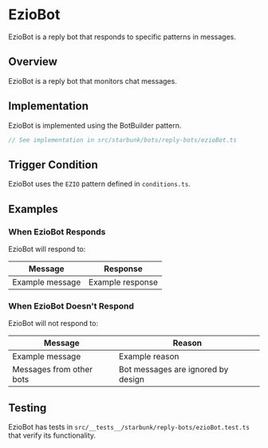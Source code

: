 # EzioBot

EzioBot is a reply bot that responds to specific patterns in messages.

## Overview

EzioBot is a reply bot that monitors chat messages.

## Implementation

EzioBot is implemented using the BotBuilder pattern.

```typescript
// See implementation in src/starbunk/bots/reply-bots/ezioBot.ts
```

## Trigger Condition

EzioBot uses the `EZIO` pattern defined in `conditions.ts`.




## Examples

### When EzioBot Responds

EzioBot will respond to:

| Message | Response |
|---------|----------|
| Example message | Example response |

### When EzioBot Doesn't Respond

EzioBot will not respond to:

| Message | Reason |
|---------|--------|
| Example message | Example reason |
| Messages from other bots | Bot messages are ignored by design |

## Testing

EzioBot has tests in `src/__tests__/starbunk/reply-bots/ezioBot.test.ts` that verify its functionality.
